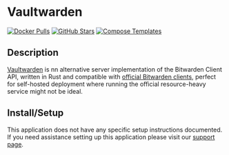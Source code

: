 # Vaultwarden

[![Docker Pulls](https://img.shields.io/docker/pulls/vaultwarden/server?style=flat-square&color=607D8B&label=docker%20pulls&logo=docker)](https://hub.docker.com/r/vaultwarden/server)
[![GitHub Stars](https://img.shields.io/github/stars/dani-garcia/vaultwarden?style=flat-square&color=607D8B&label=github%20stars&logo=github)](https://github.com/dani-garcia/vaultwarden)
[![Compose Templates](https://img.shields.io/static/v1?style=flat-square&color=607D8B&label=compose&message=templates)](https://github.com/GhostWriters/DockSTARTer/tree/master/compose/.apps/bitwarden)

## Description

[Vaultwarden](https://github.com/dani-garcia/vaultwarden) is nn alternative server implementation of the Bitwarden Client API, written in Rust and compatible with [official Bitwarden clients](https://bitwarden.com/download/), perfect for self-hosted deployment where running the official resource-heavy service might not be ideal.

## Install/Setup

This application does not have any specific setup instructions documented. If
you need assistance setting up this application please visit our
[support page](https://dockstarter.com/basics/support/).
